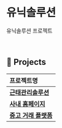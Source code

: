 # 유닉솔루션
유닉솔루션 프로젝트

<br />

## 📁 Projects

| 프로젝트명 |
| :- |
| [**근태관리솔루션**](https://github.com/orgs/Unic-Solution/teams/attendence) |
| [**사내 홈페이지**](https://github.com/orgs/Unic-Solution/teams/homepage) |
| [**중고 거래 플랫폼**](https://github.com/orgs/Unic-Solution/teams/used_trading_platform) |
